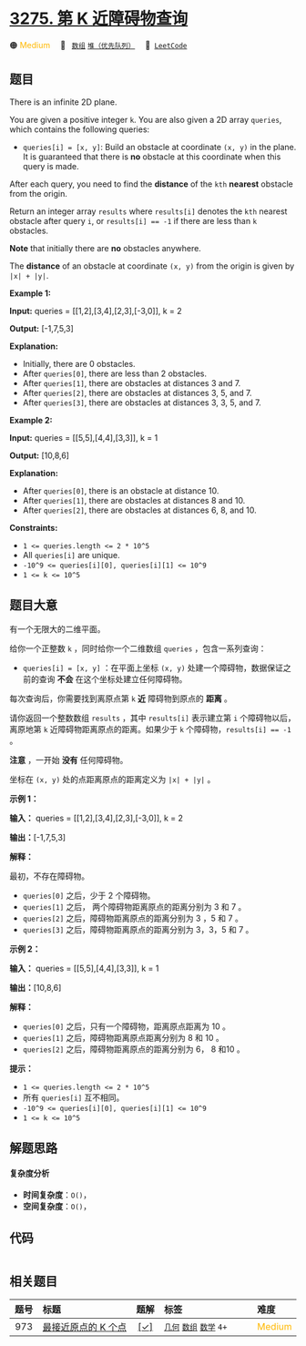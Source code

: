 # [3275. 第 K 近障碍物查询](https://leetcode.com/problems/k-th-nearest-obstacle-queries)

🟠 <font color=#ffb800>Medium</font>&emsp; 🔖&ensp; [`数组`](/outline/tag/array.md) [`堆（优先队列）`](/outline/tag/heap-priority-queue.md)&emsp; 🔗&ensp;[`LeetCode`](https://leetcode.com/problems/k-th-nearest-obstacle-queries)

## 题目

There is an infinite 2D plane.

You are given a positive integer `k`. You are also given a 2D array `queries`,
which contains the following queries:

  * `queries[i] = [x, y]`: Build an obstacle at coordinate `(x, y)` in the plane. It is guaranteed that there is **no** obstacle at this coordinate when this query is made.

After each query, you need to find the **distance** of the `kth` **nearest**
obstacle from the origin.

Return an integer array `results` where `results[i]` denotes the `kth` nearest
obstacle after query `i`, or `results[i] == -1` if there are less than `k`
obstacles.

**Note** that initially there are **no** obstacles anywhere.

The **distance** of an obstacle at coordinate `(x, y)` from the origin is
given by `|x| + |y|`.



**Example 1:**

**Input:** queries = [[1,2],[3,4],[2,3],[-3,0]], k = 2

**Output:** [-1,7,5,3]

**Explanation:**

  * Initially, there are 0 obstacles.
  * After `queries[0]`, there are less than 2 obstacles.
  * After `queries[1]`, there are obstacles at distances 3 and 7.
  * After `queries[2]`, there are obstacles at distances 3, 5, and 7.
  * After `queries[3]`, there are obstacles at distances 3, 3, 5, and 7.

**Example 2:**

**Input:** queries = [[5,5],[4,4],[3,3]], k = 1

**Output:** [10,8,6]

**Explanation:**

  * After `queries[0]`, there is an obstacle at distance 10.
  * After `queries[1]`, there are obstacles at distances 8 and 10.
  * After `queries[2]`, there are obstacles at distances 6, 8, and 10.



**Constraints:**

  * `1 <= queries.length <= 2 * 10^5`
  * All `queries[i]` are unique.
  * `-10^9 <= queries[i][0], queries[i][1] <= 10^9`
  * `1 <= k <= 10^5`


## 题目大意

有一个无限大的二维平面。

给你一个正整数 `k` ，同时给你一个二维数组 `queries` ，包含一系列查询：

  * `queries[i] = [x, y]` ：在平面上坐标 `(x, y)` 处建一个障碍物，数据保证之前的查询 **不会** 在这个坐标处建立任何障碍物。

每次查询后，你需要找到离原点第 `k` **近**  障碍物到原点的 **距离**  。

请你返回一个整数数组 `results` ，其中 `results[i]` 表示建立第 `i` 个障碍物以后，离原地第 `k`
近障碍物距离原点的距离。如果少于 `k` 个障碍物，`results[i] == -1` 。

**注意** ，一开始 **没有**  任何障碍物。

坐标在 `(x, y)` 处的点距离原点的距离定义为 `|x| + |y|` 。



**示例 1：**

**输入：** queries = [[1,2],[3,4],[2,3],[-3,0]], k = 2

**输出：**[-1,7,5,3]

**解释：**

最初，不存在障碍物。

  * `queries[0]` 之后，少于 2 个障碍物。
  * `queries[1]` 之后， 两个障碍物距离原点的距离分别为 3 和 7 。
  * `queries[2]` 之后，障碍物距离原点的距离分别为 3 ，5 和 7 。
  * `queries[3]` 之后，障碍物距离原点的距离分别为 3，3，5 和 7 。

**示例 2：**

**输入：** queries = [[5,5],[4,4],[3,3]], k = 1

**输出：**[10,8,6]

**解释：**

  * `queries[0]` 之后，只有一个障碍物，距离原点距离为 10 。
  * `queries[1]` 之后，障碍物距离原点距离分别为 8 和 10 。
  * `queries[2]` 之后，障碍物距离原点的距离分别为 6， 8 和10 。



**提示：**

  * `1 <= queries.length <= 2 * 10^5`
  * 所有 `queries[i]` 互不相同。
  * `-10^9 <= queries[i][0], queries[i][1] <= 10^9`
  * `1 <= k <= 10^5`


## 解题思路

#### 复杂度分析

- **时间复杂度**：`O()`，
- **空间复杂度**：`O()`，

## 代码

```javascript

```

## 相关题目

<!-- prettier-ignore -->
| 题号 | 标题 | 题解 | 标签 | 难度 |
| :------: | :------ | :------: | :------ | :------ |
| 973 | [最接近原点的 K 个点](https://leetcode.com/problems/k-closest-points-to-origin) | [[✓]](/problem/0973.md) |  [`几何`](/outline/tag/geometry.md) [`数组`](/outline/tag/array.md) [`数学`](/outline/tag/math.md) `4+` | <font color=#ffb800>Medium</font> |

<style>
.blue {
    background-color: #096dd9;
    padding: 0.25rem 0.5rem;
    margin: 0;
    font-size: 0.85em;
    border-radius: 3px;
    color: white;
    font-weight: 500;
}
table th:first-of-type { width: 10%; }
table th:nth-of-type(2) { width: 35%; }
table th:nth-of-type(3) { width: 10%; }
table th:nth-of-type(4) { width: 35%; }
table th:nth-of-type(5) { width: 10%; }
</style>
